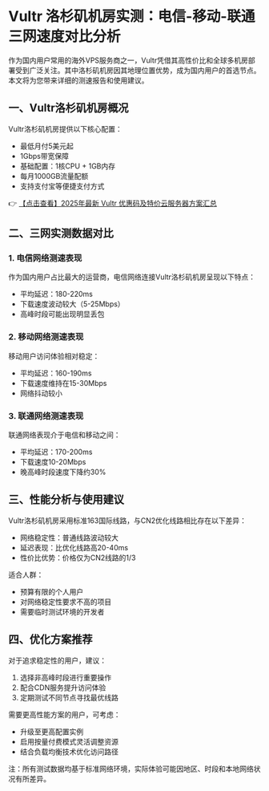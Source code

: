 # Vultr 洛杉矶机房实测：电信-移动-联通三网速度对比分析

作为国内用户常用的海外VPS服务商之一，Vultr凭借其高性价比和全球多机房部署受到广泛关注。其中洛杉矶机房因其地理位置优势，成为国内用户的首选节点。本文将为您带来详细的测速报告和使用建议。

## 一、Vultr洛杉矶机房概况

Vultr洛杉矶机房提供以下核心配置：
- 最低月付5美元起
- 1Gbps带宽保障
- 基础配置：1核CPU + 1GB内存
- 每月1000GB流量配额
- 支持支付宝等便捷支付方式

👉 [【点击查看】2025年最新 Vultr 优惠码及特价云服务器方案汇总](https://bit.ly/VuLtr)

## 二、三网实测数据对比

### 1. 电信网络测速表现
作为国内用户占比最大的运营商，电信网络连接Vultr洛杉矶机房呈现以下特点：
- 平均延迟：180-220ms
- 下载速度波动较大（5-25Mbps）
- 高峰时段可能出现明显丢包

### 2. 移动网络测速表现
移动用户访问体验相对稳定：
- 平均延迟：160-190ms
- 下载速度维持在15-30Mbps
- 网络抖动较小

### 3. 联通网络测速表现
联通网络表现介于电信和移动之间：
- 平均延迟：170-200ms
- 下载速度10-20Mbps
- 晚高峰时段速度下降约30%

## 三、性能分析与使用建议

Vultr洛杉矶机房采用标准163国际线路，与CN2优化线路相比存在以下差异：
- 网络稳定性：普通线路波动较大
- 延迟表现：比优化线路高20-40ms
- 性价比优势：价格仅为CN2线路的1/3

适合人群：
- 预算有限的个人用户
- 对网络稳定性要求不高的项目
- 需要临时测试环境的开发者

## 四、优化方案推荐

对于追求稳定性的用户，建议：
1. 选择非高峰时段进行重要操作
2. 配合CDN服务提升访问体验
3. 定期测试不同节点寻找最优线路

需要更高性能方案的用户，可考虑：
- 升级至更高配置实例
- 启用按量付费模式灵活调整资源
- 结合负载均衡技术优化访问路径

注：所有测试数据均基于标准网络环境，实际体验可能因地区、时段和本地网络状况有所差异。